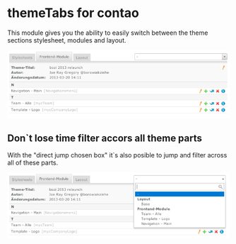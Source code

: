 # themeTabs for contao #

This module gives you the ability to easily switch between the theme sections stylesheet, modules and layout.

![Adding tabs for easy theme switching](themeTabs.png)

## Don`t lose time filter accors all theme parts ##

With the "direct jump chosen box" it`s also posible to jump and filter across all of these parts.

![Chosen field for filtering](themeTabs-chosen.png)
